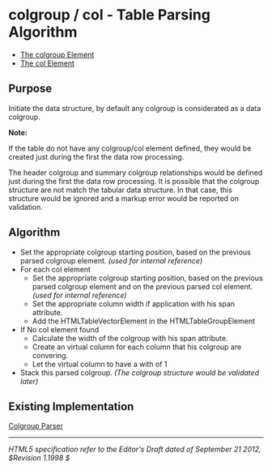 colgroup / col - Table Parsing Algorithm
=======================

* [The colgroup Element](http://dev.w3.org/html5/spec/the-colgroup-element.html)
* [The col Element](http://dev.w3.org/html5/spec/the-col-element.html)


## Purpose

Initiate the data structure, by default any colgroup is considerated as a data colgroup.

**Note:** 

If the table do not have any colgroup/col element defined, they would be created just during the first the data row processing.

The header colgroup and summary colgroup relationships would be defined just during the first the data row processing. It is possible that the colgroup structure are not match the tabular data structure. In that case, this structure would be ignored and a markup error would be reported on validation.

## Algorithm

* Set the appropriate colgroup starting position, based on the previous parsed colgroup element. _(used for internal reference)_
* For each col element
  * Set the appropriate colgroup starting position, based on the previous parsed colgroup element and on the previous parsed col element. _(used for internal reference)_
  * Set the appropriate column width if application with his span attribute.
  * Add the HTMLTableVectorElement in the HTMLTableGroupElement
* If No col element found
  * Calculate the width of the colgroup with his span attribute.
  * Create an virtual column for each column that his colgroup are convering.
  * Let the virtual column to have a with of 1
* Stack this parsed colgroup. _(The colgroup structure would be validated later)_

## Existing Implementation

[Colgroup Parser](https://github.com/wet-boew/wet-boew/blob/master/src/js/workers/parser.table.js#L178)

-----
_HTML5 specification refer to the Editor's Draft dated of September 21 2012, $Revision 1.1998 $_
